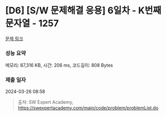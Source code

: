 # [D6] [S/W 문제해결 응용] 6일차 - K번째 문자열 - 1257 

[문제 링크](https://swexpertacademy.com/main/code/problem/problemDetail.do?contestProbId=AV18KWf6ItECFAZN) 

### 성능 요약

메모리: 87,316 KB, 시간: 206 ms, 코드길이: 808 Bytes

### 제출 일자

2024-03-26 08:58



> 출처: SW Expert Academy, https://swexpertacademy.com/main/code/problem/problemList.do